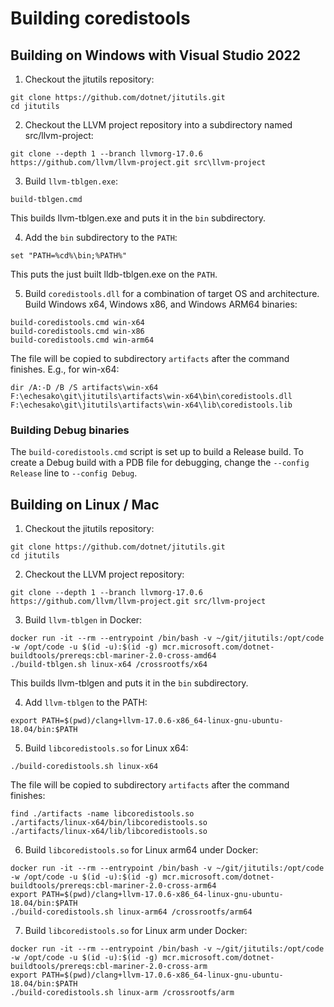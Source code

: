 # Building coredistools

## Building on Windows with Visual Studio 2022

1. Checkout the jitutils repository:
```
git clone https://github.com/dotnet/jitutils.git
cd jitutils
```

2. Checkout the LLVM project repository into a subdirectory named src/llvm-project:
```
git clone --depth 1 --branch llvmorg-17.0.6 https://github.com/llvm/llvm-project.git src\llvm-project
```

3. Build `llvm-tblgen.exe`:
```
build-tblgen.cmd
```

This builds llvm-tblgen.exe and puts it in the `bin` subdirectory.

4. Add the `bin` subdirectory to the `PATH`:
```
set "PATH=%cd%\bin;%PATH%"
```

This puts the just built lldb-tblgen.exe on the `PATH`.

5. Build `coredistools.dll` for a combination of target OS and architecture.
Build Windows x64, Windows x86, and Windows ARM64 binaries:
```
build-coredistools.cmd win-x64
build-coredistools.cmd win-x86
build-coredistools.cmd win-arm64
```

The file will be copied to subdirectory `artifacts` after the command finishes. E.g., for win-x64:
```
dir /A:-D /B /S artifacts\win-x64
F:\echesako\git\jitutils\artifacts\win-x64\bin\coredistools.dll
F:\echesako\git\jitutils\artifacts\win-x64\lib\coredistools.lib
```

### Building Debug binaries

The `build-coredistools.cmd` script is set up to build a Release build. To create a Debug build with a PDB file
for debugging, change the `--config Release` line to `--config Debug`.

## Building on Linux / Mac

1. Checkout the jitutils repository:
```
git clone https://github.com/dotnet/jitutils.git
cd jitutils
```

2. Checkout the LLVM project repository:
```
git clone --depth 1 --branch llvmorg-17.0.6 https://github.com/llvm/llvm-project.git src/llvm-project
```

3. Build `llvm-tblgen` in Docker:
```
docker run -it --rm --entrypoint /bin/bash -v ~/git/jitutils:/opt/code -w /opt/code -u $(id -u):$(id -g) mcr.microsoft.com/dotnet-buildtools/prereqs:cbl-mariner-2.0-cross-amd64
./build-tblgen.sh linux-x64 /crossrootfs/x64
```

This builds llvm-tblgen and puts it in the `bin` subdirectory.

4. Add `llvm-tblgen` to the PATH:
```
export PATH=$(pwd)/clang+llvm-17.0.6-x86_64-linux-gnu-ubuntu-18.04/bin:$PATH
```

5. Build `libcoredistools.so` for Linux x64:
```
./build-coredistools.sh linux-x64
```

The file will be copied to subdirectory `artifacts` after the command finishes:
```
find ./artifacts -name libcoredistools.so
./artifacts/linux-x64/bin/libcoredistools.so
./artifacts/linux-x64/lib/libcoredistools.so
```

6. Build `libcoredistools.so` for Linux arm64 under Docker:

```
docker run -it --rm --entrypoint /bin/bash -v ~/git/jitutils:/opt/code -w /opt/code -u $(id -u):$(id -g) mcr.microsoft.com/dotnet-buildtools/prereqs:cbl-mariner-2.0-cross-arm64
export PATH=$(pwd)/clang+llvm-17.0.6-x86_64-linux-gnu-ubuntu-18.04/bin:$PATH
./build-coredistools.sh linux-arm64 /crossrootfs/arm64
```

7. Build `libcoredistools.so` for Linux arm under Docker:
```
docker run -it --rm --entrypoint /bin/bash -v ~/git/jitutils:/opt/code -w /opt/code -u $(id -u):$(id -g) mcr.microsoft.com/dotnet-buildtools/prereqs:cbl-mariner-2.0-cross-arm
export PATH=$(pwd)/clang+llvm-17.0.6-x86_64-linux-gnu-ubuntu-18.04/bin:$PATH
./build-coredistools.sh linux-arm /crossrootfs/arm
```
